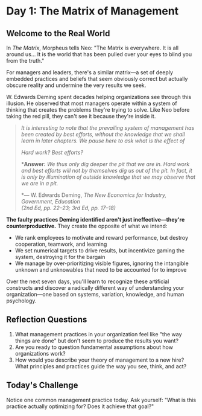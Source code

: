 # Day 1: The Matrix of Management

## Welcome to the Real World

In *The Matrix*, Morpheus tells Neo: "The Matrix is everywhere. It is all around us... It is the world that has been pulled over your eyes to blind you from the truth."

For managers and leaders, there's a similar matrix—a set of deeply embedded practices and beliefs that seem obviously correct but actually obscure reality and undermine the very results we seek.

W. Edwards Deming spent decades helping organizations see through this illusion. He observed that most managers operate within a system of thinking that creates the problems they're trying to solve. Like Neo before taking the red pill, they can't see it because they're inside it.

> *It is interesting to note that the prevailing system of management has been created by best efforts, without the knowledge that we shall learn in later chapters. We pause here to ask what is the effect of* 
>
>*Hard work?* 
>*Best efforts?* 
>
>***Answer:** *We thus only dig deeper the pit that we are in. Hard work and best efforts will not by themselves dig us out of the pit. In fact, it is only by illumination of outside knowledge that we may observe that we are in a pit.*
>   
> *— W. Edwards Deming, *The New Economics for Industry, Government, Education*  
> *(2nd Ed, pp. 22–23; 3rd Ed, pp. 17–18)*

**The faulty practices Deming identified aren't just ineffective—they're counterproductive.** They create the opposite of what we intend:
- We rank employees to motivate and reward performance, but destroy cooperation, teamwork, and learning
- We set numerical targets to drive results, but incentivize gaming the system, destroying it for the bargain
- We manage by over-prioritizing visible figures, ignoring the intangible unknown and unknowables that need to be accounted for to improve

Over the next seven days, you'll learn to recognize these artificial constructs and discover a radically different way of understanding your organization—one based on systems, variation, knowledge, and human psychology.

## Reflection Questions
1. What management practices in your organization feel like "the way things are done" but don't seem to produce the results you want?
2. Are you ready to question fundamental assumptions about how organizations work?
3. How would you describe your theory of management to a new hire? What principles and practices guide the way you see, think, and act?

## Today's Challenge
Notice one common management practice today. Ask yourself: "What is this practice actually optimizing for? Does it achieve that goal?"
